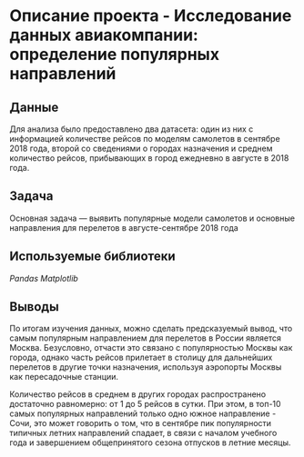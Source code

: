 # Описание проекта - Исследование данных авиакомпании: определение популярных направлений

## Данные

Для анализа было предоставлено два датасета: один из них c информацией количестве рейсов по моделям самолетов в сентябре 2018 года, второй со сведениями о городах назначения
и среднем количество рейсов, прибывающих в город ежедневно в августе в 2018 года. 

## Задача

Основная задача  — выявить популярные модели самолетов и основные направления для перелетов в августе-сентябре 2018 года

## Используемые библиотеки
*Pandas*
*Matplotlib*

## Выводы

По итогам изучения данных, можно сделать предсказуемый вывод, что самым популярным направлением для перелетов в России является Москва. Безусловно, отчасти это связано с популярностью Москвы как города, однако часть рейсов прилетает в столицу для дальнейших перелетов в другие точки назначения, используя аэропорты Москвы как пересадочные станции. 

Количество рейсов в среднем в других городах распространено достаточно равномерно: от 1 до 5 рейсов в сутки. При этом, в топ-10 самых популярных направлений только одно южное направление - Сочи, это может говорить о том, что в сентябре пик популярности типичных летних направлений спадает, в связи с началом учебного года и завершением общепринятого сезона отпусков в летние месяцы.
